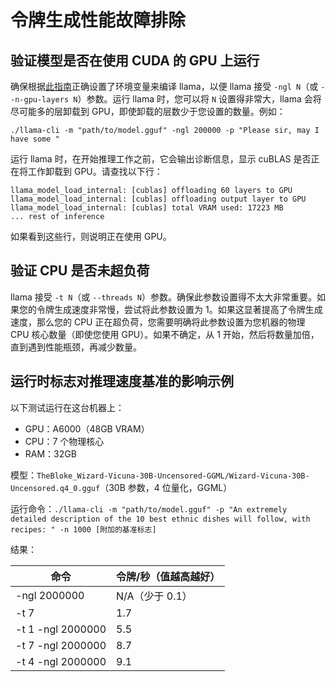 # 令牌生成性能故障排除

## 验证模型是否在使用 CUDA 的 GPU 上运行
确保根据[此指南](/docs/build.md#cuda)正确设置了环境变量来编译 llama，以便 llama 接受 `-ngl N`（或 `--n-gpu-layers N`）参数。运行 llama 时，您可以将 `N` 设置得非常大，llama 会将尽可能多的层卸载到 GPU，即使卸载的层数少于您设置的数量。例如：
```shell
./llama-cli -m "path/to/model.gguf" -ngl 200000 -p "Please sir, may I have some "
```

运行 llama 时，在开始推理工作之前，它会输出诊断信息，显示 cuBLAS 是否正在将工作卸载到 GPU。请查找以下行：
```shell
llama_model_load_internal: [cublas] offloading 60 layers to GPU
llama_model_load_internal: [cublas] offloading output layer to GPU
llama_model_load_internal: [cublas] total VRAM used: 17223 MB
... rest of inference
```

如果看到这些行，则说明正在使用 GPU。

## 验证 CPU 是否未超负荷
llama 接受 `-t N`（或 `--threads N`）参数。确保此参数设置得不太大非常重要。如果您的令牌生成速度非常慢，尝试将此参数设置为 1。如果这显著提高了令牌生成速度，那么您的 CPU 正在超负荷，您需要明确将此参数设置为您机器的物理 CPU 核心数量（即使您使用 GPU）。如果不确定，从 1 开始，然后将数量加倍，直到遇到性能瓶颈，再减少数量。

## 运行时标志对推理速度基准的影响示例
以下测试运行在这台机器上：
- GPU：A6000（48GB VRAM）
- CPU：7 个物理核心
- RAM：32GB

模型：`TheBloke_Wizard-Vicuna-30B-Uncensored-GGML/Wizard-Vicuna-30B-Uncensored.q4_0.gguf`（30B 参数，4 位量化，GGML）

运行命令：`./llama-cli -m "path/to/model.gguf" -p "An extremely detailed description of the 10 best ethnic dishes will follow, with recipes: " -n 1000 [附加的基准标志]`

结果：

| 命令 | 令牌/秒（值越高越好） |
| - | - |
| -ngl 2000000 | N/A（少于 0.1） |
| -t 7 | 1.7 |
| -t 1 -ngl 2000000 | 5.5 |
| -t 7 -ngl 2000000 | 8.7 |
| -t 4 -ngl 2000000 | 9.1 |